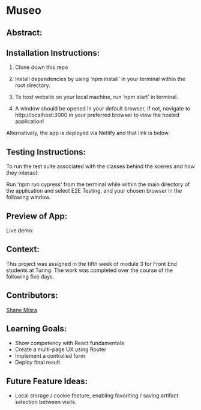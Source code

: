 # Museo

## Abstract:
[//]: <>

## Installation Instructions:
[//]: <>

1. Clone down this repo

1. Install dependencies by using ‘npm install’ in your terminal within the root directory.

1. To host website on your local machine, run ’npm start’ in terminal.

1. A window should be opened in your default browser, if not, navigate to http://localhost:3000 in your preferred browser to view the hosted application!

Alternatively, the app is deployed via Netlify and that link is below.

## Testing Instructions:
[//]: <>

To run the test suite associated with the classes behind the scenes and how they interact: 

Run 'npm run cypress' from the terminal while within the main directory of the application and select E2E Testing, and your chosen browser in the following window.

## Preview of App:
[//]: <>
Live demo:

## Context:
[//]: <>
This project was assigned in the fifth week of module 3 for Front End students at Turing. The work was completed over the course of the following five days.

## Contributors:
[//]: <>

[Shane Misra](https://github.com/sdmisra)


## Learning Goals:
[//]: <>

- Show competency with React fundamentals
- Create a multi-page UX using Router
- Implement a controlled form
- Deploy final result

## Future Feature Ideas:
[//]: <>

- Local storage / cookie feature, enabling favoriting / saving artifact selection between visits.
